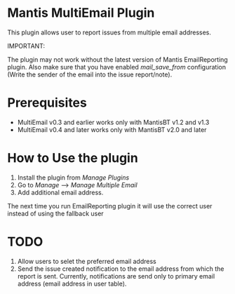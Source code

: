 # Mantis MultiEmail Plugin

This plugin allows user to report issues from multiple email addresses.

IMPORTANT:

The plugin may not work without the latest version of Mantis EmailReporting plugin. Also make sure that you have enabled *mail_save_from* configuration (Write the sender of the email into the issue report/note).

# Prerequisites
* MultiEmail v0.3 and earlier works only with MantisBT v1.2 and v1.3
* MultiEmail v0.4 and later works only with MantisBT v2.0 and later

# How to Use the plugin

1. Install the plugin from *Manage Plugins*
2. Go to *Manage* --> *Manage Multiple Email*
3. Add additional email address.

The next time you run EmailReporting plugin it will use the correct user instead of using the fallback user

# TODO

1. Allow users to selet the preferred email address
2. Send the issue created notification to the email address from which the report is sent. Currently, notifications are send only to primary email address (email address in user table).

